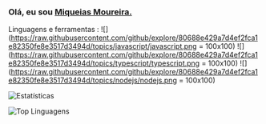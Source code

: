 ### Olá, eu sou [ Miqueias Moureira. ](https://github.com/miqueias-moureira)

Linguagens e ferramentas :
![](https://raw.githubusercontent.com/github/explore/80688e429a7d4ef2fca1e82350fe8e3517d3494d/topics/javascript/javascript.png = 100x100)
![](https://raw.githubusercontent.com/github/explore/80688e429a7d4ef2fca1e82350fe8e3517d3494d/topics/typescript/typescript.png = 100x100)
![](https://raw.githubusercontent.com/github/explore/80688e429a7d4ef2fca1e82350fe8e3517d3494d/topics/nodejs/nodejs.png = 100x100)

![ Estatísticas ](https://github-readme-stats.vercel.app/api?username=miqueias-moureira&show_icons=true&theme=radical)

![ Top Linguagens ](https://github-readme-stats.vercel.app/api/top-langs/?username=miqueias-moureira)

<!--
**miqueias-moureira/miqueias-moureira** is a ✨ _special_ ✨ repository because its `README.md` (this file) appears on your GitHub profile.

Here are some ideas to get you started:

- 🔭 I’m currently working on ...
- 🌱 I’m currently learning ...
- 👯 I’m looking to collaborate on ...
- 🤔 I’m looking for help with ...
- 💬 Ask me about ...
- 📫 How to reach me: ...
- 😄 Pronouns: ...
- ⚡ Fun fact: ...
-->
